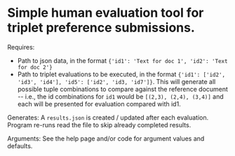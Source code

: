 # Simple human evaluation tool for triplet preference submissions.

Requires:
- Path to json data, in the format `{'id1': 'Text for doc 1', 'id2': 'Text for doc 2'}`
- Path to triplet evaluations to be executed, in the format `{'id1': ['id2', 'id3', 'id4'], 'id5': ['id2', 'id3, 'id7']}`. This will generate all possible tuple combinations to compare against the reference document -- i.e., the id combinations for `id1` would be `[(2,3), (2,4), (3,4)]` and each will be presented for evaluation compared with id1.

Generates:
A `results.json` is created / updated after each evaluation. Program re-runs read the file to skip already completed results.

Arguments:
See the help page and/or code for argument values and defaults.